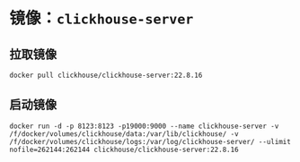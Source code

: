 # 镜像：`clickhouse-server`

## 拉取镜像

```shell
docker pull clickhouse/clickhouse-server:22.8.16
```

## 启动镜像

```shell
docker run -d -p 8123:8123 -p19000:9000 --name clickhouse-server -v /f/docker/volumes/clickhouse/data:/var/lib/clickhouse/ -v /f/docker/volumes/clickhouse/logs:/var/log/clickhouse-server/ --ulimit nofile=262144:262144 clickhouse/clickhouse-server:22.8.16
```